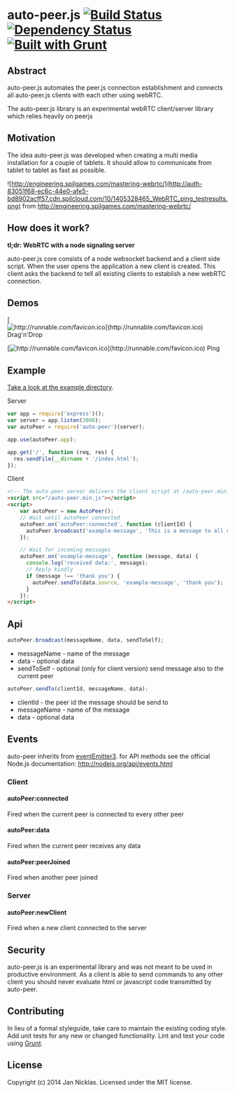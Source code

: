 # auto-peer.js [![Build Status](https://secure.travis-ci.org/jantimon/auto-peer.svg?branch=master)](http://travis-ci.org/jantimon/auto-peer)  [![Dependency Status](https://david-dm.org/jantimon/auto-peer.svg)](https://david-dm.org/jantimon/auto-peer.png) [![Built with Grunt](https://cdn.gruntjs.com/builtwith.png)](http://gruntjs.com/)

## Abstract

auto-peer.js automates the peer.js connection establishment and connects all auto-peer.js clients with each other using webRTC.

The auto-peer.js library is an experimental webRTC client/server library which relies heavily on peerjs

## Motivation

The idea auto-peer.js was developed when creating a multi media installation for a couple of tablets. It should allow to communicate from tablet to tablet as fast as possible.

![http://engineering.spilgames.com/mastering-webrtc/](http://auth-83051f68-ec6c-44e0-afe5-bd8902acff57.cdn.spilcloud.com/10/1405328465_WebRTC_ping_testresults.png)
from http://engineering.spilgames.com/mastering-webrtc/

## How does it work?

**tl;dr: WebRTC with a node signaling server**

auto-peer.js core consists of a node websocket backend and a client side script.
When the user opens the application a new client is created. This client asks the backend to tell all existing clients to establish a new webRTC connection.

## Demos


  [![http://runnable.com/favicon.ico](http://runnable.com/favicon.ico)   Drag'n'Drop](http://runnable.com/VLf8lzN2CN07H5Jl/auto-peer-drag-example-for-node-js)

  [![http://runnable.com/favicon.ico](http://runnable.com/favicon.ico)   Ping](http://runnable.com/VLfOe_WNcp9fB-0u/auto-peer-ping-example-for-node-js)

## Example



[Take a look at the example directory](https://github.com/jantimon/auto-peer/tree/master/examples).

Server

```JavaScript
var app = require('express')();
var server = app.listen(3000);
var autoPeer = require('auto-peer')(server);

app.use(autoPeer.app);

app.get('/', function (req, res) {
  res.sendFile(__dirname + '/index.html');
});
```

Client

```HTML
<!-- The auto-peer server delivers the client script at /auto-peer.min.js -->
<script src="/auto-peer.min.js"></script>
<script>
    var autoPeer = new AutoPeer();
    // Wait until autoPeer connected
    autoPeer.on('autoPeer:connected', function (clientId) {
      autoPeer.broadcast('example-message', 'This is a message to all connected peers from ' + clientId);
    });

    // Wait for incoming messages
    autoPeer.on('example-message', function (message, data) {
      console.log('received data:', message);
      // Reply kindly
      if (message !== 'thank you') {
        autoPeer.sendTo(data.source, 'example-message', 'thank you');
      }
    });
</script>
```

## Api


```js
autoPeer.broadcast(messageName, data, sendToSelf);
```

+ messageName - name of the message
+ data - optional data
+ sendToSelf - optional (only for client version) send message also to the current peer


```js
autoPeer.sendTo(clientId, messageName, data);
```

+ clientId - the peer id the message should be send to
+ messageName - name of the message
+ data - optional data


## Events

auto-peer inherits from [eventEmitter3](https://github.com/primus/EventEmitter3). for API methods see the official Node.js documentation:
http://nodejs.org/api/events.html

### Client

#### autoPeer:connected

Fired when the current peer is connected to every other peer

#### autoPeer:data

Fired when the current peer receives any data

#### autoPeer:peerJoined

Fired when another peer joined

### Server

#### autoPeer:newClient

Fired when a new client connected to the server

## Security

auto-peer.js is an experimental library and was not meant to be used in productive environment.
As a client is able to send commands to any other client you should never evaluate html or javascript code transmitted by auto-peer.

## Contributing
In lieu of a formal styleguide, take care to maintain the existing coding style. Add unit tests for any new or changed functionality. Lint and test your code using [Grunt](http://gruntjs.com/).

## License
Copyright (c) 2014 Jan Nicklas. Licensed under the MIT license.
